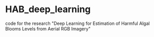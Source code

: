# HAB_deep_learning
code for the research "Deep Learning for Estimation of Harmful Algal Blooms Levels from Aerial RGB Imagery"
